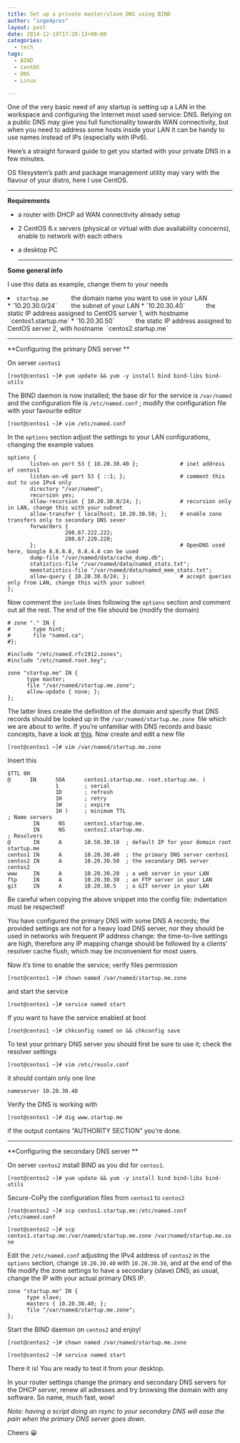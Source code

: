 ```yaml
---
title: Set up a private master/slave DNS using BIND
author: "inge4pres"
layout: post
date: 2014-12-19T17:20:13+00:00
categories:
  - tech
tags:
  - BIND
  - CentOS
  - DNS
  - Linux

---
```

One of the very basic need of any startup is setting up a LAN in the workspace and configuring the Internet most used service: DNS. Relying on a public DNS may give you full functionality towards WAN connectivity, but when you need to address some hosts inside your LAN it can be handy to use names instead of IPs (especially with IPv6).

Here&#8217;s a straight forward guide to get you started with your private DNS in a few minutes.

OS filesystem&#8217;s path and package management utility may vary with the flavour of your distro, here I use CentOS.

* * *

**Requirements**

  * a router with DHCP ad WAN connectivity already setup
  * 2 CentOS 6.x servers (physical or virtual with due availability concerns), enable to network with each others
  * a desktop PC
  
    * * *

**Some general info**

I use this data as example, change them to your needs

<li style="text-align: left;">
  <code>startup.me</code>             the domain name you want to use in your LAN
</li>
  * `10.20.30.0/24`        the subnet of your LAN
  * `10.20.30.40`            the static IP address assigned to CentOS server 1, with hostname  `centos1.startup.me`
  * `10.20.30.50`            the static IP address assigned to CentOS server 2, with hostname  `centos2.startup.me`

* * *

**Configuring the primary DNS server **

On server `centos1`

`[root@centos1 ~]# yum update && yum -y install bind bind-libs bind-utils`

The BIND daemon is now installed; the base dir for the service is `/var/named` and the configuration file is `/etc/named.conf` ; modify the configuration file with your favourite editor

`[root@centos1 ~]# vim /etc/named.conf`

In the `options` section adjust the settings to your LAN configurations, changing the example values

    options {
           listen-on port 53 { 10.20.30.40 };             # inet address of centos1
           listen-on-v6 port 53 { ::1; };                 # comment this out to use IPv4 only
           directory "/var/named";
           recursion yes;
           allow-recursion { 10.20.30.0/24; };            # recursion only in LAN, change this with your subnet
           allow-transfer { localhost; 10.20.30.50; };    # enable zone transfers only to secondary DNS sever
           forwarders {
                      208.67.222.222;
                      208.67.220.220;
           };                                             # OpenDNS used here, Google 8.8.8.8, 8.8.4.4 can be used
           dump-file "/var/named/data/cache_dump.db";
           statistics-file "/var/named/data/named_stats.txt";
           memstatistics-file "/var/named/data/named_mem_stats.txt";
           allow-query { 10.20.30.0/24; };                # accept queries only from LAN, change this with your subnet
    };

Now comment the `include` lines following the `options` section and comment out all the rest. The end of the file should be (modify the domain)

    # zone "." IN {
    #       type hint;
    #       file "named.ca";
    #};
    
    #include "/etc/named.rfc1912.zones";
    #include "/etc/named.root.key";
    
    zone "startup.me" IN {
          type master;
          file "/var/named/startup.me.zone";
          allow-update { none; };
    };

The latter lines create the definition of the domain and specify that DNS records should be looked up in the `/var/named/startup.me.zone `file which we are about to write. If you&#8217;re unfamiliar with DNS records and basic concepts, have a look at <a title="DNS IANA's guide" href="http://www.iana.org/assignments/dns-parameters/dns-parameters.xhtml" target="_blank">this</a>. Now create and edit a new file

`[root@centos1 ~]# vim /var/named/startup.me.zone`

Insert this

    $TTL 8H
    @      IN      SOA      centos1.startup.me. root.startup.me. (
                   1        ; serial
                   1D       ; refresh
                   1H       ; retry
                   1W       ; expire
                   1H )     ; minimum TTL
    ; Name servers
            IN      NS      centos1.startup.me.
            IN      NS      centos2.startup.me.
    ; Resolvers
    @       IN      A       10.50.30.10  ; default IP for your domain root startup.me
    centos1 IN      A       10.20.30.40  ; the primary DNS server centos1
    centos2 IN      A       10.20.30.50  ; the secondary DNS server centos2
    www     IN      A       10.20.30.20  ; a web server in your LAN
    ftp     IN      A       10.20.30.30  ; an FTP server in your LAN
    git     IN      A       10.20.30.5   ; a GIT server in your LAN

Be careful when copying the above snippet into the config file: indentation must be respected!

You have configured the primary DNS with some DNS A records; the provided settings are not for a heavy load DNS server, nor they should be used in networks wih frequent IP address change: the time-to-live settings are high, therefore any IP mapping change should be followed by a clients&#8217; resolver cache flush, which may be inconvenient for most users.

Now it&#8217;s time to enable the service; verify files permission

`[root@centos1 ~]# chown named /var/named/startup.me.zone`

and start the service

`[root@centos1 ~]# service named start`

If you want to have the service enabled at boot

`[root@centos1 ~]# chkconfig named on && chkconfig save`

To test your primary DNS server you should first be sure to use it; check the resolver settings

`[root@centos1 ~]# vim /etc/resolv.conf`

it should contain only one line

`nameserver 10.20.30.40`

Verify the DNS is working with

`[root@centos1 ~]# dig www.startup.me`

if the output contains &#8220;AUTHORITY SECTION&#8221; you&#8217;re done.

* * *

**Configuring the secondary DNS server **

On server `centos2` install BIND as you did for `centos1`.

`[root@centos2 ~]# yum update && yum -y install bind bind-libs bind-utils`

Secure-CoPy the configuration files from `centos1` to `centos2`

`[root@centos2 ~]# scp centos1.startup.me:/etc/named.conf /etc/named.conf`

`[root@centos2 ~]# scp centos1.startup.me:/var/named/startup.me.zone /var/named/startup.me.zone`

Edit the `/etc/named.conf` adjusting the IPv4 address of `centos2` in the `options` section, change `10.20.30.40` with `10.20.30.50`, and at the end of the file modify the zone settings to have a secondary (slave) DNS; as usual, change the IP with your actual primary DNS IP.

    zone "startup.me" IN {
          type slave;
          masters { 10.20.30.40; }; 
          file "/var/named/startup.me.zone";
    };
    

Start the BIND daemon on `centos2` and enjoy!

`[root@centos2 ~]# chown named /var/named/startup.me.zone`

`[root@centos2 ~]# service named start`

There it is! You are ready to test it from your desktop.

In your router settings change the primary and secondary DNS servers for the DHCP server, renew all adresses and try browsing the domain with any software. So name, much fast, wow!

_Note: having a script doing an rsync to your secondary DNS will ease the pain when the primary DNS server goes down._

Cheers 😀
